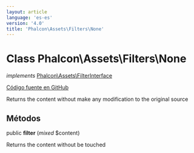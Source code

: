 ```yaml
---
layout: article
language: 'es-es'
version: '4.0'
title: 'Phalcon\Assets\Filters\None'
---
```


# Class **Phalcon\Assets\Filters\None**

*implements* [Phalcon\Assets\FilterInterface](/4.0/en/api/Phalcon_Assets_FilterInterface)

<a href="https://github.com/phalcon/cphalcon/tree/v4.0.0/phalcon/assets/filters/none.zep" class="btn btn-default btn-sm">Código fuente en GitHub</a>

Returns the content without make any modification to the original source

## Métodos

public **filter** (*mixed* $content)

Returns the content without be touched